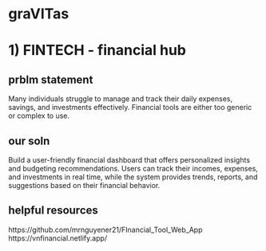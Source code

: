 # graVITas
# 1) FINTECH - financial hub
## prblm statement
<p>
  Many individuals struggle to manage and track their daily expenses, savings, and investments effectively. Financial tools are either too generic or complex to use.
</p>

## our soln 
<p>
  Build a user-friendly financial dashboard that offers personalized insights and budgeting recommendations. Users can track their incomes, expenses, and investments in real time, while the system provides trends, reports, and suggestions based on their financial behavior.
</p>

## helpful resources
<p>
  https://github.com/mrnguyener21/FInancial_Tool_Web_App
  <br>https://vnfinancial.netlify.app/
</p>
